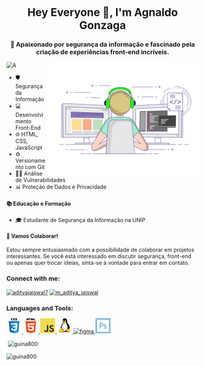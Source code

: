 <h1 align="center">Hey Everyone 👋, I'm Agnaldo Gonzaga</h1>

<h3 align="center">🔐 Apaixonado por segurança da informação e fascinado pela criação de experiências front-end incríveis.</h3>
<img align="right" alt="Coding" width="400" src="https://raw.githubusercontent.com/devSouvik/devSouvik/master/gif3.gif">

<p align="left"> <img src="https://komarev.com/ghpvc/?username=jaiswaladi246&label=Profile%20views&color=0e75b6&style=flat" alt="A" /> </p>

- 🛡️ Segurança da Informação
- 💻 Desenvolvimento Front-End
- 🌐 HTML, CSS, JavaScript
- ⚙️ Versionamento com Git
- 🕵️‍♂️ Análise de Vulnerabilidades
- 📊 Proteção de Dados e Privacidade

#### 📚 Educação e Formação

- 🎓 Estudante de Segurança da Informação na UNIP


#### 🤝 Vamos Colaborar!

Estou sempre entusiasmado com a possibilidade de colaborar em projetos interessantes. Se você está interessado em discutir segurança, front-end ou apenas quer trocar ideias, sinta-se à vontade para entrar em contato.


<h3 align="left">Connect with me:</h3>
<p align="left">
<a href="https://www.linkedin.com/in/agnaldo-gonzaga-6297ba212/" target="blank"><img align="center" src="https://raw.githubusercontent.com/rahuldkjain/github-profile-readme-generator/master/src/images/icons/Social/linked-in-alt.svg" alt="adityajaiswal7" height="30" width="40" /></a>
<a href="[https://instagram.com/m_aditya_jaiswal](https://www.instagram.com/gu1n4__/)" target="blank"><img align="center" src="https://raw.githubusercontent.com/rahuldkjain/github-profile-readme-generator/master/src/images/icons/Social/instagram.svg" alt="m_aditya_jaiswal" height="30" width="40" /></a>

</p>


<h3 align="left">Languages and Tools:</h3>
<p align="left"> <a href="https://www.w3schools.com/css/" target="_blank" rel="noreferrer"> <img src="https://raw.githubusercontent.com/devicons/devicon/master/icons/css3/css3-original-wordmark.svg" alt="css3" width="40" height="40"/>  <a href="https://www.w3.org/html/" target="_blank" rel="noreferrer"> <img src="https://raw.githubusercontent.com/devicons/devicon/master/icons/html5/html5-original-wordmark.svg" alt="html5" width="40" height="40"/> </a> </a> <a href="https://developer.mozilla.org/en-US/docs/Web/JavaScript" target="_blank" rel="noreferrer"> <img src="https://raw.githubusercontent.com/devicons/devicon/master/icons/javascript/javascript-original.svg" alt="javascript" width="40" height="40"/> </a>  <a href="https://www.linux.org/" target="_blank" rel="noreferrer"> <img src="https://raw.githubusercontent.com/devicons/devicon/master/icons/linux/linux-original.svg" alt="linux" width="40" height="40"/> </a> <a href="https://www.figma.com/" target="_blank" rel="noreferrer"> <img src="https://www.vectorlogo.zone/logos/figma/figma-icon.svg" alt="figma" width="40" height="40"/> </a><a href="https://www.photoshop.com/en" target="_blank" rel="noreferrer"> <img src="https://raw.githubusercontent.com/devicons/devicon/master/icons/photoshop/photoshop-line.svg" alt="photoshop" width="40" height="40"/> </a> </p>



<p>&nbsp;<img align="center" src="https://github-readme-stats.vercel.app/api?username=guina800&show_icons=true&locale=en" alt="guina800" /></p>

<p><img align="center" src="https://github-readme-streak-stats.herokuapp.com/?user=guina800&" alt="guina800" /></p>

